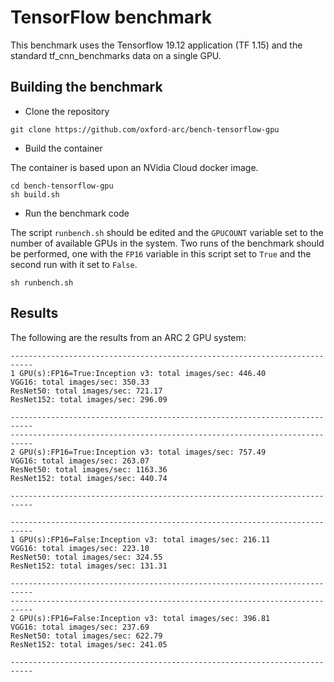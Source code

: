 # TensorFlow benchmark
This benchmark uses the Tensorflow 19.12 application (TF 1.15) and the standard tf_cnn_benchmarks data on a single GPU.

## Building the benchmark

- Clone the repository

```
git clone https://github.com/oxford-arc/bench-tensorflow-gpu
```

- Build the container

The container is based upon an NVidia Cloud docker image.

```
cd bench-tensorflow-gpu
sh build.sh
```

- Run the benchmark code

The script `runbench.sh` should be edited and the `GPUCOUNT` variable set to the number of available GPUs in the system. Two runs of the benchmark should be performed, one with the `FP16` variable in this script set to `True` and the second run with it set to `False`. 

```
sh runbench.sh
```

## Results

The following are the results from an ARC 2 GPU system:

```
---------------------------------------------------------------------------
1 GPU(s):FP16=True:Inception v3: total images/sec: 446.40
VGG16: total images/sec: 350.33
ResNet50: total images/sec: 721.17
ResNet152: total images/sec: 296.09

---------------------------------------------------------------------------
---------------------------------------------------------------------------
2 GPU(s):FP16=True:Inception v3: total images/sec: 757.49
VGG16: total images/sec: 263.07
ResNet50: total images/sec: 1163.36
ResNet152: total images/sec: 440.74

---------------------------------------------------------------------------

```
```
---------------------------------------------------------------------------
1 GPU(s):FP16=False:Inception v3: total images/sec: 216.11
VGG16: total images/sec: 223.10
ResNet50: total images/sec: 324.55
ResNet152: total images/sec: 131.31

---------------------------------------------------------------------------
---------------------------------------------------------------------------
2 GPU(s):FP16=False:Inception v3: total images/sec: 396.81
VGG16: total images/sec: 237.69
ResNet50: total images/sec: 622.79
ResNet152: total images/sec: 241.05

---------------------------------------------------------------------------

```
